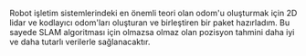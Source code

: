 Robot işletim sistemlerindeki en önemli teori olan odom'u oluşturmak için 2D lidar ve kodlayıcı odom'ları oluşturan ve birleştiren bir paket hazırladım. Bu sayede SLAM algoritması için olmazsa olmaz olan pozisyon tahmini daha iyi ve daha tutarlı verilerle sağlanacaktır.
